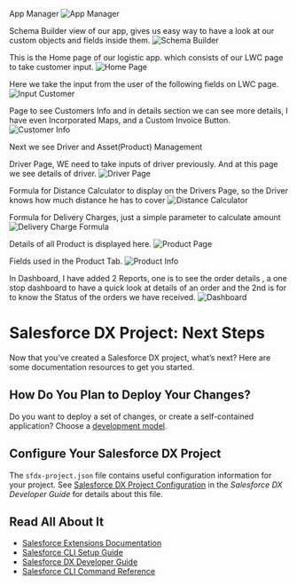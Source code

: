 App Manager
![App Manager](https://user-images.githubusercontent.com/75612168/103171840-47541b80-4875-11eb-9718-37bee54b3850.PNG)

Schema Builder view of our app, gives us easy way to have a look at our custom objects and fields inside them.
![Schema Builder](https://user-images.githubusercontent.com/75612168/103171957-03ade180-4876-11eb-80b5-b3d15cd18d5d.PNG)

This is the Home page of our logistic app. which consists of our LWC page to take customer input.
![Home Page](https://user-images.githubusercontent.com/75612168/103171950-014b8780-4876-11eb-976c-594fadbe9cca.PNG)

Here we take the input from the user of the following fields on LWC page.
![Input Customer](https://user-images.githubusercontent.com/75612168/103171951-01e41e00-4876-11eb-885d-3b5803838bc2.PNG)

Page to see Customers Info and in details section we can see more details, I have even Incorporated Maps, and a Custom Invoice Button.
![Customer Info](https://user-images.githubusercontent.com/75612168/103171941-fdb80080-4875-11eb-9ad5-efc00f8cfec2.PNG)

Next we see Driver and Asset(Product) Management

Driver Page, WE need to take inputs of driver previously.
And at this page we see details of driver.
![Driver Page](https://user-images.githubusercontent.com/75612168/103171946-001a5a80-4876-11eb-8f28-f296e896f8ac.PNG)

Formula for Distance Calculator to display on the Drivers Page, so the Driver knows how much distance he has to cover
![Distance Calculator](https://user-images.githubusercontent.com/75612168/103171944-001a5a80-4876-11eb-82af-9e5d0c1d1a83.PNG)

Formula for Delivery Charges, just a simple parameter to calculate amount
![Delivery Charge Formula](https://user-images.githubusercontent.com/75612168/103171943-ff81c400-4875-11eb-9c90-061a38c42835.PNG)

Details of all Product is displayed here.
![Product Page](https://user-images.githubusercontent.com/75612168/103171956-03154b00-4876-11eb-939b-f04376a8f540.PNG)

Fields used in the Product Tab.
![Product Info](https://user-images.githubusercontent.com/75612168/103171954-03154b00-4876-11eb-8e84-3efa6e8e43c3.PNG)

In Dashboard, I have added 2 Reports, one is to see the order details , a one stop dashboard to have a quick look at details of an order and the 2nd is for to know the Status of the orders we have received.
![Dashboard](https://user-images.githubusercontent.com/75612168/103171942-ff81c400-4875-11eb-86c5-e61780532921.PNG)

# Salesforce DX Project: Next Steps

Now that you’ve created a Salesforce DX project, what’s next? Here are some documentation resources to get you started.

## How Do You Plan to Deploy Your Changes?

Do you want to deploy a set of changes, or create a self-contained application? Choose a [development model](https://developer.salesforce.com/tools/vscode/en/user-guide/development-models).

## Configure Your Salesforce DX Project

The `sfdx-project.json` file contains useful configuration information for your project. See [Salesforce DX Project Configuration](https://developer.salesforce.com/docs/atlas.en-us.sfdx_dev.meta/sfdx_dev/sfdx_dev_ws_config.htm) in the _Salesforce DX Developer Guide_ for details about this file.

## Read All About It

- [Salesforce Extensions Documentation](https://developer.salesforce.com/tools/vscode/)
- [Salesforce CLI Setup Guide](https://developer.salesforce.com/docs/atlas.en-us.sfdx_setup.meta/sfdx_setup/sfdx_setup_intro.htm)
- [Salesforce DX Developer Guide](https://developer.salesforce.com/docs/atlas.en-us.sfdx_dev.meta/sfdx_dev/sfdx_dev_intro.htm)
- [Salesforce CLI Command Reference](https://developer.salesforce.com/docs/atlas.en-us.sfdx_cli_reference.meta/sfdx_cli_reference/cli_reference.htm)
